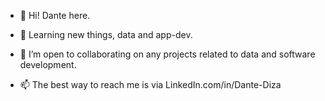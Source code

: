 - 👋 Hi! Dante here.
- 👀 Learning new things, data and app-dev.
 
- 💞️ I’m open to collaborating on any projects related to data and software development.
- 📫 The best way to reach me is via LinkedIn.com/in/Dante-Diza

<!---
ddiza/ddiza is a ✨ special ✨ repository because its `README.md` (this file) appears on your GitHub profile.
You can click the Preview link to take a look at your changes.
--->
